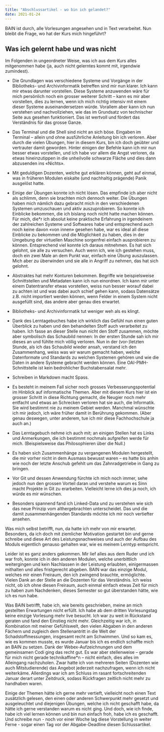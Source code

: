```yaml
---
title: "Abschlussartikel - wo bin ich gelandet?"
date: 2021-01-24
---
```


BAIN ist durch, alle Vorlesungen angesehen und in Text verarbeitet. Nun bleibt die Frage, wo hat der Kurs mich hingeführt?

## Was ich gelernt habe und was nicht
Im Folgenden in ungeordneter Weise, was ich aus dem Kurs alles mitgenommen habe (ja, auch nicht gelerntes kommt mit, irgendwie zumindest).

- Die Grundlagen was verschiedene Systeme und Vorgänge in der Bibliotheks- und Archivinformatik betreffen sind mir nun klarer. Ich kann mir etwas darunter vorstellen. Diese Systeme anzuwenden wäre für mich persönlich noch ein grosser weiterer Schritt – kann es mir aber vorstellen, dies zu lernen, wenn ich mich richtig intensiv mit einem dieser Systeme auseinandersetzen würde. Vorallem aber kann ich nun verstehen und nachvollziehen, wie das im Grundsatz von technischer Seite aus gesehen funktioniert. Das ist wertvoll und fördert das Verständnis für das grosse Ganze.

- Das Terminal und die Shell sind nicht an sich böse. Eingaben im Terminal – allein und ohne ausführliche Anleitung bin ich verloren. Aber durch die vielen Übungen, hier in diesem Kurs, bin ich doch geübter und vertrauter damit geworden. Hinter einigen der Befehle kann ich mir nun besser etwas vorstellen, und ich habe vor allem die Angst verloren, da etwas hineinzutippen in die unheilvolle schwarze Fläche und dies dann abzusenden ins «Nichts».

- Mit geduldigen Dozenten, welche gut erklären können, geht auf einmal, was in früheren Modulen eiskalte (und nachhaltig prägende) Panik ausgelöst hatte.

- Einige der Übungen konnte ich nicht lösen. Das empfinde ich aber nicht als schlimm, denn sie brachten mich dennoch weiter. Die Übungen haben mich nämlich dazu gebracht mich in den verschiedenen Systemen umzuschauen und aktiv auszuprobieren. So konnte ich Einblicke bekommen, die ich bislang noch nicht hatte machen können. Für mich, die\*r ich absolut keine praktische Erfahrung in irgendeinem der zahlreichen Systeme und Softwares habe und entsprechend auch noch keine davon «von innen» gesehen habe, war es ideal all diese Einblicke zu bekommen und die Möglichkeit zu haben, dies in der Umgebung der virtuellen Maschine sorgenfrei einfach ausprobieren zu können. Entsprechend viel konnte ich daraus mitnehmen. Es hat sich gelohnt, sie alle zu versuchen. Auch wenn ich, wie ich gestehen muss, doch ein zwei Male an dem Punkt war, einfach eine Übung auszulassen. Mich aber zu überwinden und sie alle in Angriff zu nehmen, das hat sich gelohnt.

- Abstraktes hat mehr Konturen bekommen. Begriffe wie beispielsweise Schnittstellen und Metadaten kann ich nun einordnen. Ich kann mir unter einem Datentransfer etwas vorstellen, weiss nun besser worauf dabei zu achten ist und was dabei auch schief gehen kann, sodass Datensätze z.B. nicht importiert werden können, wenn Felder in einem System nicht ausgefüllt sind, das andere aber genau dies erwartet.

- Bibliotheks- und Archivinformatik tut weniger weh als es klingt.

- Dank des Lerntagebuches habe ich wirklich das Gefühl nun einen guten Überblick zu haben und den behandelten Stoff auch verarbeitet zu haben. Ich fasse an dieser Stelle nun nicht den Stoff zusammen, möchte aber symbolisch das Schaubild nennen: In der ersten Stunde sah ich mir dieses an und fühlte mich völlig verloren. Nun in der (vor-)letzten Stunde, als ich das Schaubild wieder ansah, verstand ich den Zusammenhang, weiss was wir warum gemacht haben, welche Datenformate und Standards zu welchen Systemen gehören und wie die Daten in andere Systeme gebracht werden können. Eine OAI-PMH-Schnittstelle ist kein bedrohlicher Buchstabensalat mehr.

- Schreiben in Markdown macht Spass.

- Es besteht in meinem Fall sicher noch grosses Verbesserungspotential im Hinblick auf informatische Themen. Aber mit diesem Kurs hier ist ein grosser Schritt in diese Richtung gemacht, die Neugier noch mehr entfacht und etwas an Schrecken verloren hat sie auch, die Informatik. Sie wird bestimmt nie zu meinem Gebiet werden. Manchmal wünschte ich mir jedoch, ich wäre früher damit in Berührung gekommen. (Aber genau deswegen, unter anderem, tue ich mir diese Fachhochschule ja auch an.)

- Das Lerntagebuch nehme ich auch mit; an einigen Stellen hat es Links und Anmerkungen, die ich bestimmt nochmals aufgreifen werde für mich. (Beispielsweise das Philosophieren über die Null.)

- Es haben sich Zusammenhänge zu vergangenen Modulen hergestellt, die mir vorher nicht in dem Ausmass bewusst waren – es hatte bis anhin wie noch der letzte Anschub gefehlt um das Zahnradgetriebe in Gang zu bringen.

- Vor Git und dessen Anwendung fürchte ich mich noch immer, sehe jedoch nun den grossen Vorteil daran und verstehe warum es Sinn macht Projekte in Git zu erarbeiten. Vielleicht lerne ich dies ja noch, ich würde es mir wünschen.

- Besonders spannend fand ich Linked-Data und zu verstehen wie sich das neue Prinzip vom althergebrachten unterscheidet. Das und die damit zusammenhängenden Standards möchte ich mir noch vertiefter ansehen.

Was mich selbst betrifft, nun, da hatte ich mehr von mir erwartet. Besonders, da ich doch mit ziemlicher Motivation gestartet bin und gerne schreibe und diese Art des Leistungsnachweises und auch der Aufbau des Moduls eigentlich genauso gehalten war, wie es meinem Lerntyp entspricht. 

Leider ist es ganz anders gekommen. Mir lief alles aus dem Ruder und ich war froh, konnte ich in den anderen Modulen, welche unerbittlich weitergingen und kein Nachlassen in der Leistung erlaubten, einigermassen mithalten und alles fristgerecht abgeben. BAIN war das einzige Modul, welches mir einen Freiraum, den ich zwingend brauchte, ermöglichte. Vielen Dank an der Stelle an die Dozenten für das Verständnis. Ich weiss nicht, ob ich ohne diesen Freiraum, auch einmal einfach etwas Zeit für mich zu haben zum Nachdenken, dieses Semester so gut überstanden hätte, wie ich es nun habe.

Was BAIN betrifft, habe ich, wie bereits geschrieben, meine an mich gestellten Erwartungen nicht erfüllt. Ich habe ab dem dritten Vorlesungstag keine einzige Vorlesung mehr live besucht. Ich war zu weit in Rückstand geraten und fand den Einstieg nicht mehr. Gleichzeitig war ich, in Kombination mit meiner Gefühlswelt, den vielen Abgaben in den anderen Fächern und zugleich dem Stellenantritt in die Welt der Schadstoffmessungen, insgesamt recht am Schwimmen. Und so kam es, wie es kommen musste, es wurde Januar bis ich es endlich schaffte mich an BAIN zu setzen. Dank der Webex-Aufzeichnungen und dem gemeinsamen Codi ging das recht gut. Es war aber stellenweise – gerade für mich nicht gerade technikaffine\*n – nicht einfach, dies alles im Alleingang nachzuholen. Zwar hatte ich von mehreren Seiten (Dozenten wie auch Mitstudierende) das Angebot jederzeit nachzufragen, wenn ich nicht weiterkäme. Allerdings war ich am Schluss im rasant fortschreitenden Januar derart unter Zeitdruck, sodass Rückfragen zeitlich nicht mehr zu handhaben waren.

Einige der Themen hätte ich gerne mehr vertieft, vielleicht noch einen Text zusätzlich gelesen, den einen oder anderen Schwerpunkt mehr gesetzt und ausgeleuchtet und diejenigen Übungen, welche ich nicht geschafft habe, da hätte ich gerne verstanden warum es nicht ging.
Und doch, wie ich finde, habe ich viel lernen können und bin nun einfach froh, habe ich es geschafft. Und schreibe nun - noch vor einer Woche lag diese Vorstellung in weiter Ferne - sogar einen Tag vor der Abgabe-Deadline diesen Schlussartikel.


